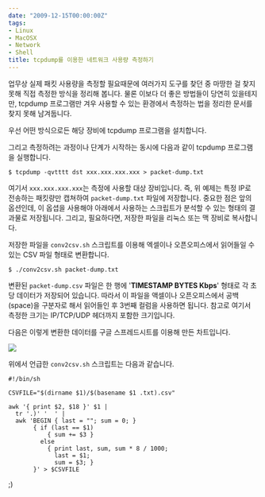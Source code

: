 ```yaml
---
date: "2009-12-15T00:00:00Z"
tags:
- Linux
- MacOSX
- Network
- Shell
title: tcpdump를 이용한 네트워크 사용량 측정하기
---
```


업무상 실제 패킷 사용량을 측정할 필요때문에 여러가지 도구를 찾던 중 마땅한 걸 찾지 못해 직접 측정한 방식을 정리해 봅니다. 물론 이보다 더 좋은 방법들이 당연히 있을테지만, tcpdump 프로그램만 겨우 사용할 수 있는 환경에서 측정하는 법을 정리한 문서를 찾지 못해 남겨둡니다.

우선 어떤 방식으로든 해당 장비에 tcpdump 프로그램을 설치합니다.

그리고 측정하려는 과정이나 단계가 시작하는 동시에 다음과 같이 tcpdump 프로그램을 실행합니다.

    $ tcpdump -qvtttt dst xxx.xxx.xxx.xxx > packet-dump.txt

여기서 `xxx.xxx.xxx.xxx`는 측정에 사용할 대상 장비입니다. 즉, 위 예제는 특정 IP로 전송하는 패킷량만 캡쳐하여 `packet-dump.txt` 파일에 저장합니다. 중요한 점은 앞의 옵션인데, 이 옵셥을 사용해야 아래에서 사용하는 스크립트가 분석할 수 있는 형태의 결과물로 저장됩니다. 그리고, 필요하다면, 저장한 파일을 리눅스 또는 맥 장비로 복사합니다.

저장한 파일을 `conv2csv.sh` 스크립트를 이용해 엑셀이나 오픈오피스에서 읽어들일 수 있는 CSV 파일 형태로 변환합니다.

    $ ./conv2csv.sh packet-dump.txt

변환된 `packet-dump.csv` 파일은 한 행에 '**TIMESTAMP BYTES Kbps**' 형태로 각 초당 데이터가 저장되어 있습니다. 따라서 이 파일을 액셀이나 오픈오피스에서 공백(space)을 구분자로 해서 읽어들인 후 3번째 컬럼을 사용하면 됩니다. 참고로 여기서 측정한 크기는 IP/TCP/UDP 헤더까지 포함한 크기입니다.

다음은 이렇게 변환한 데이터를 구글 스프레드시트를 이용해 만든 차트입니다.

![](/figures/packet-traffic-analysis.png)

위에서 언급한 `conv2csv.sh` 스크립트는 다음과 같습니다.

    #!/bin/sh

    CSVFILE="$(dirname $1)/$(basename $1 .txt).csv"

    awk '{ print $2, $18 }' $1 | 
      tr '.)' '  ' | 
      awk 'BEGIN { last = ""; sum = 0; } 
           { if (last == $1) 
               { sum += $3 } 
             else 
               { print last, sum, sum * 8 / 1000; 
                 last = $1; 
                 sum = $3; } 
           }' > $CSVFILE

;)
